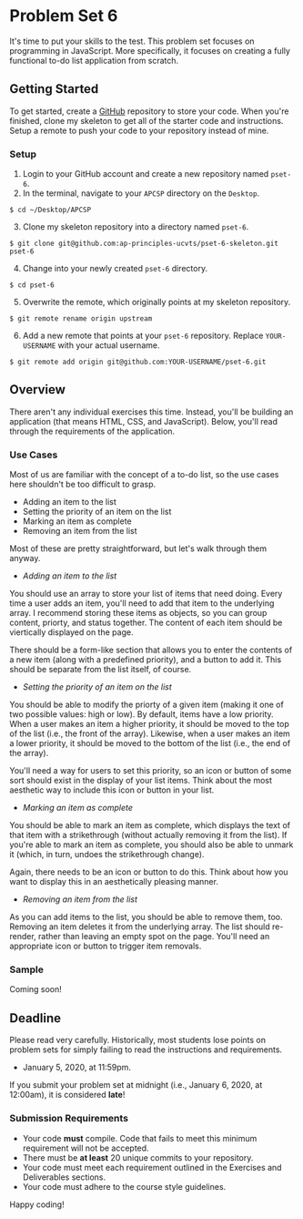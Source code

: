 # Problem Set 6

It's time to put your skills to the test. This problem set focuses on programming in JavaScript. More specifically, it focuses on creating a fully functional to-do list application from scratch.

## Getting Started

To get started, create a [GitHub](https://github.com/) repository to store your code. When you're finished, clone my skeleton to get all of the starter code and instructions. Setup a remote to push your code to your repository instead of mine.

### Setup

1. Login to your GitHub account and create a new repository named `pset-6`.
2. In the terminal, navigate to your `APCSP` directory on the `Desktop`.
```
$ cd ~/Desktop/APCSP
```
3. Clone my skeleton repository into a directory named `pset-6`.
```
$ git clone git@github.com:ap-principles-ucvts/pset-6-skeleton.git pset-6
````
4. Change into your newly created `pset-6` directory.
```
$ cd pset-6
```
5. Overwrite the remote, which originally points at my skeleton repository.
```
$ git remote rename origin upstream
```
6. Add a new remote that points at your `pset-6` repository. Replace `YOUR-USERNAME` with your actual username.
```
$ git remote add origin git@github.com:YOUR-USERNAME/pset-6.git
```

## Overview

There aren't any individual exercises this time. Instead, you'll be building an application (that means HTML, CSS, and JavaScript). Below, you'll read through the requirements of the application.

### Use Cases

Most of us are familiar with the concept of a to-do list, so the use cases here shouldn't be too difficult to grasp.

* Adding an item to the list
* Setting the priority of an item on the list
* Marking an item as complete
* Removing an item from the list

Most of these are pretty straightforward, but let's walk through them anyway.

* *Adding an item to the list*

You should use an array to store your list of items that need doing. Every time a user adds an item, you'll need to add that item to the underlying array. I recommend storing these items as objects, so you can group content, priorty, and status together. The content of each item should be viertically displayed on the page.

There should be a form-like section that allows you to enter the contents of a new item (along with a predefined priority), and a button to add it. This should be separate from the list itself, of course.

* *Setting the priority of an item on the list*

You should be able to modify the priorty of a given item (making it one of two possible values: high or low). By default, items have a low priority. When a user makes an item a higher priority, it should be moved to the top of the list (i.e., the front of the array). Likewise, when a user makes an item a lower priority, it should be moved to the bottom of the list (i.e., the end of the array).

You'll need a way for users to set this priority, so an icon or button of some sort should exist in the display of your list items. Think about the most aesthetic way to include this icon or button in your list.

* *Marking an item as complete*

You should be able to mark an item as complete, which displays the text of that item with a strikethrough (without actually removing it from the list). If you're able to mark an item as complete, you should also be able to unmark it (which, in turn, undoes the strikethrough change).

Again, there needs to be an icon or button to do this. Think about how you want to display this in an aesthetically pleasing manner.

* *Removing an item from the list*

As you can add items to the list, you should be able to remove them, too. Removing an item deletes it from the underlying array. The list should re-render, rather than leaving an empty spot on the page. You'll need an appropriate icon or button to trigger item removals.

### Sample

Coming soon!

## Deadline

Please read very carefully. Historically, most students lose points on problem sets for simply failing to read the instructions and requirements.

* January 5, 2020, at 11:59pm.

If you submit your problem set at midnight (i.e., January 6, 2020, at 12:00am), it is considered **late**!

### Submission Requirements

* Your code **must** compile. Code that fails to meet this minimum requirement will not be accepted.
* There must be **at least** 20 unique commits to your repository.
* Your code must meet each requirement outlined in the Exercises and Deliverables sections.
* Your code must adhere to the course style guidelines.

Happy coding!
